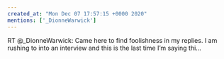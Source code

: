 ```yaml
---
created_at: "Mon Dec 07 17:57:15 +0000 2020"
mentions: ['_DionneWarwick']
---
```


RT @_DionneWarwick: Came here to find foolishness in my replies. I am rushing to into an interview and this is the last time I’m saying thi…